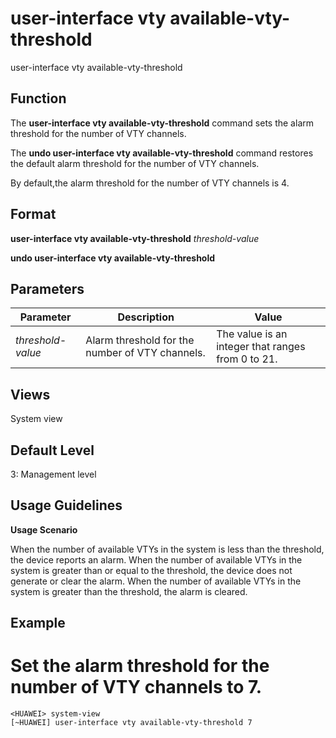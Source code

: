 user-interface vty available-vty-threshold
==========================================

user-interface vty available-vty-threshold

Function
--------



The **user-interface vty available-vty-threshold** command sets the alarm threshold for the number of VTY channels.

The **undo user-interface vty available-vty-threshold** command restores the default alarm threshold for the number of VTY channels.



By default,the alarm threshold for the number of VTY channels is 4.


Format
------

**user-interface vty available-vty-threshold** *threshold-value*

**undo user-interface vty available-vty-threshold**


Parameters
----------

| Parameter | Description | Value |
| --- | --- | --- |
| *threshold-value* | Alarm threshold for the number of VTY channels. | The value is an integer that ranges from 0 to 21. |



Views
-----

System view


Default Level
-------------

3: Management level


Usage Guidelines
----------------

**Usage Scenario**

When the number of available VTYs in the system is less than the threshold, the device reports an alarm. When the number of available VTYs in the system is greater than or equal to the threshold, the device does not generate or clear the alarm. When the number of available VTYs in the system is greater than the threshold, the alarm is cleared.


Example
-------

# Set the alarm threshold for the number of VTY channels to 7.
```
<HUAWEI> system-view
[~HUAWEI] user-interface vty available-vty-threshold 7

```